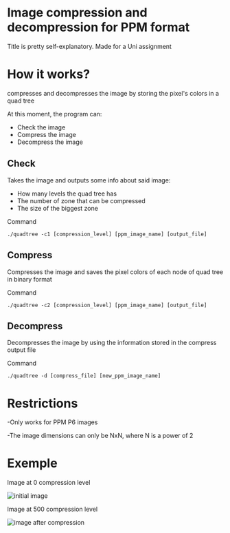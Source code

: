 # Image compression and decompression for PPM format
 Title is pretty self-explanatory. Made for a Uni assignment

# How it works?
 compresses and decompresses the image by storing the pixel's colors in a quad tree

 At this moment, the program can:
 - Check the image
 - Compress the image
 - Decompress the image

## Check
 Takes the image and outputs some info about said image:
  - How many levels the quad tree has
  - The number of zone that can be compressed
  - The size of the biggest zone

 Command
 
 `./quadtree -c1 [compression_level] [ppm_image_name] [output_file]`

## Compress
 Compresses the image and saves the pixel colors of each node of quad tree in binary format

 Command

 `./quadtree -c2 [compression_level] [ppm_image_name] [output_file]`

## Decompress
 Decompresses the image by using the information stored in the compress output file

 Command

 `./quadtree -d [compress_file] [new_ppm_image_name]`

# Restrictions
-Only works for PPM P6 images

-The image dimensions can only be NxN, where N is a power of 2

# Exemple

Image at 0 compression level

![initial image](https://i.imgur.com/pUtS0sf.png)

Image at 500 compression level

![image after compression](https://i.imgur.com/YAm1cw9.png)
